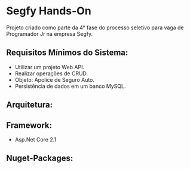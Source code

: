 # Segfy Hands-On

Projeto criado como parte da 4° fase do processo seletivo para vaga de Programador Jr na empresa Segfy. 

## Requisitos Mínimos do Sistema: 

- Utilizar um projeto Web API.
- Realizar operações de CRUD.
- Objeto: Apolice de Seguro Auto.
- Persistência de dados em um banco MySQL.

## Arquitetura: 



## Framework:

- Asp.Net Core 2.1

## Nuget-Packages:
